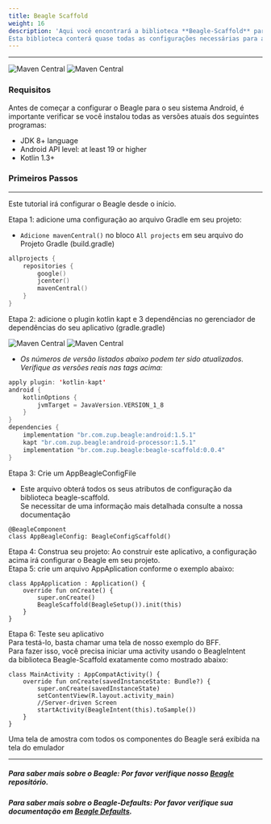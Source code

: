 ```yaml
---
title: Beagle Scaffold
weight: 16
description: 'Aqui você encontrará a biblioteca **Beagle-Scaffold** para ajudá-lo a iniciar um projeto usando o Beagle no Android.
Esta biblioteca conterá quase todas as configurações necessárias para adicionar o Beagle a um projeto Android.'
---
```


---


![Maven Central](https://img.shields.io/maven-central/v/br.com.zup.beagle/beagle-scaffold?color=green&label=beagle-scaffod)
![**Maven Central**](https://img.shields.io/maven-central/v/br.com.zup.beagle/android?label=Beagle)

### Requisitos
Antes de começar a configurar o Beagle para o seu sistema Android, é importante verificar se você instalou todas as versões atuais dos seguintes programas:

* JDK 8+ language
* Android API level: at least 19 or higher
* Kotlin 1.3+

### Primeiros Passos
<hr>

Este tutorial irá configurar o Beagle desde o início.

Etapa 1: adicione uma configuração ao arquivo Gradle em seu projeto:
- `Adicione mavenCentral()` no bloco `All projects` em seu arquivo do Projeto Gradle (build.gradle) <br>

```kotlin
allprojects {
    repositories {
        google()
        jcenter()
        mavenCentral()
    }
}
```
Etapa 2: adicione o plugin kotlin kapt e 3 dependências no gerenciador de dependências do seu aplicativo (gradle.gradle) <br>

 ![Maven Central](https://img.shields.io/maven-central/v/br.com.zup.beagle/beagle-scaffold?color=green&label=beagle-scaffod)
 ![Maven Central](https://img.shields.io/maven-central/v/br.com.zup.beagle/android?label=Beagle)                                                                   

* _Os números de versão listados abaixo podem ter sido atualizados. Verifique as versões reais nas tags acima:_
```kotlin
apply plugin: 'kotlin-kapt'
android {
    kotlinOptions {
        jvmTarget = JavaVersion.VERSION_1_8
    }
}
dependencies {
    implementation "br.com.zup.beagle:android:1.5.1"
    kapt "br.com.zup.beagle:android-processor:1.5.1"
    implementation "br.com.zup.beagle:beagle-scaffold:0.0.4"
}
```

Etapa 3: Crie um AppBeagleConfigFile
* Este arquivo obterá todos os seus atributos de configuração da biblioteca beagle-scaffold. <br>
Se necessitar de uma informação mais detalhada consulte a nossa documentação

```
@BeagleComponent
class AppBeagleConfig: BeagleConfigScaffold()
```
Etapa 4: Construa seu projeto: Ao construir este aplicativo, a configuração acima irá configurar o Beagle em seu projeto. <br>
Etapa 5: crie um arquivo AppAplication conforme o exemplo abaixo:
```
class AppApplication : Application() {
    override fun onCreate() {
        super.onCreate()
        BeagleScaffold(BeagleSetup()).init(this)
    }
}
```
Etapa 6: Teste seu aplicativo <br>
Para testá-lo, basta chamar uma tela de nosso exemplo do BFF. <br>
Para fazer isso, você precisa iniciar uma activity usando o BeagleIntent <br>
da biblioteca Beagle-Scaffold exatamente como mostrado abaixo:
```
class MainActivity : AppCompatActivity() {
    override fun onCreate(savedInstanceState: Bundle?) {
        super.onCreate(savedInstanceState)
        setContentView(R.layout.activity_main)
        //Server-driven Screen
        startActivity(BeagleIntent(this).toSample())
    }
}
```
Uma tela de amostra com todos os componentes do Beagle será exibida na tela do emulador

<hr>

##### Para saber mais sobre o Beagle: Por favor verifique nosso [Beagle](https://github.com/ZupIT/beagle) repositório.
##### Para saber mais sobre o Beagle-Defaults: Por favor verifique sua documentação em [Beagle Defaults](/pt/get-started/using-beagle-helpers/android/beagle-defaults).